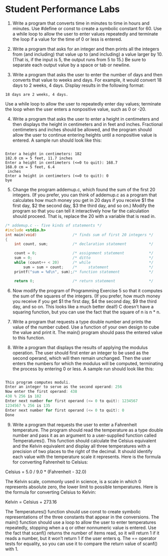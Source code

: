 # Student Performance Labs

1. Write a program that converts time in minutes to time in hours and minutes. Use #define or const to create a symbolic constant for 60. Use a while loop to allow the user to enter values repeatedly and terminate the loop if a value for the time of 0 or less is entered.

2. Write a program that asks for an integer and then prints all the integers from (and including) that value up to (and including) a value larger by 10. (That is, if the input is 5, the output runs from 5 to 15.) Be sure to separate each output value by a space or tab or newline.

3. Write a program that asks the user to enter the number of days and then converts that value to weeks and days. For example, it would convert 18 days to 2 weeks, 4 days. Display results in the following format:
```
18 days are 2 weeks, 4 days.
```
Use a while loop to allow the user to repeatedly enter day values; terminate the loop when the user enters a nonpositive value, such as 0 or -20.

4. Write a program that asks the user to enter a height in centimeters and then displays the height in centimeters and in feet and inches. Fractional centimeters and inches should be allowed, and the program should allow the user to continue entering heights until a nonpositive value is entered. A sample run should look like this:

```

Enter a height in centimeters: 182
182.0 cm = 5 feet, 11.7 inches
Enter a height in centimeters (<=0 to quit): 168.7
168.0 cm = 5 feet, 6.4
 inches
Enter a height in centimeters (<=0 to quit): 0
bye
```
5. Change the program addemup.c, which found the sum of the first 20 integers. (If you prefer, you can think of addemup.c as a program that calculates how much money you get in 20 days if you receive $1 the first day, $2 the second day, $3 the third day, and so on.) Modify the program so that you can tell it interactively how far the calculation should proceed. That is, replace the 20 with a variable that is read in.
```c
/* addemup.c -- five kinds of statements */
#include <stdio.h>
int main(void)                /* finds sum of first 20 integers */
{
    int count, sum;           /* declaration statement          */

    count = 0;                /* assignment statement           */
    sum = 0;                  /* ditto                          */
    while (count++ < 20)      /* while                          */
        sum = sum + count;    /*     statement                  */
    printf("sum = %d\n", sum);/* function statement             */

    return 0;                 /* return statement               */
 ```
   
 6. Now modify the program of Programming Exercise 5 so that it computes the sum of the squares of the integers. (If you prefer, how much money you receive if you get $1 the first day, $4 the second day, $9 the third day, and so on. This looks like a much better deal!) C doesn’t have a squaring function, but you can use the fact that the square of n is n * n.

7. Write a program that requests a type double number and prints the value of the number cubed. Use a function of your own design to cube the value and print it. The main() program should pass the entered value to this function.

8. Write a program that displays the results of applying the modulus operation. The user should first enter an integer to be used as the second operand, which will then remain unchanged. Then the user enters the numbers for which the modulus will be computed, terminating the process by entering 0 or less. A sample run should look like this:

```c

This program computes moduli.
Enter an integer to serve as the second operand: 256
Now enter the first operand: 438
438 % 256 is 182
Enter next number for first operand (<= 0 to quit): 1234567
1234567 % 256 is 135
Enter next number for first operand (<= 0 to quit): 0
Done

```
9. Write a program that requests the user to enter a Fahrenheit temperature. The program should read the temperature as a type double number and pass it as an argument to a user-supplied function called Temperatures(). This function should calculate the Celsius equivalent and the Kelvin equivalent and display all three temperatures with a precision of two places to the right of the decimal. It should identify each value with the temperature scale it represents. Here is the formula for converting Fahrenheit to Celsius:

Celsius = 5.0 / 9.0 * (Fahrenheit - 32.0)

The Kelvin scale, commonly used in science, is a scale in which 0 represents absolute zero, the lower limit to possible temperatures. Here is the formula for converting Celsius to Kelvin:

Kelvin = Celsius + 273.16

The Temperatures() function should use const to create symbolic representations of the three constants that appear in the conversions. The main() function should use a loop to allow the user to enter temperatures repeatedly, stopping when a q or other nonnumeric value is entered. Use the fact that scanf() returns the number of items read, so it will return 1 if it reads a number, but it won’t return 1 if the user enters q. The == operator tests for equality, so you can use it to compare the return value of scanf() with 1.
